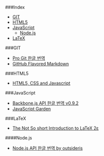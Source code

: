 ###Index
* [GIT](#git)
* [HTML5](#html5)
* [JavaScript](#javascript)
    * [Node.js](#nodejs)
* [LaTeX](#latex)

###GIT
* [Pro Git 한글 번역](http://git-scm.com/book/ko/)
* [GitHub Flavored Markdown](https://help.github.com/articles/github-flavored-markdown)

###HTML5
* [HTML5, CSS and Javascript](http://fromyou.tistory.com/581)

###JavaScript
* [Backbone.js API 한글 번역 v0.9.2](http://iwidgets.kr/document/backbonejs.html)
* [JavaScript Garden](http://bonsaiden.github.io/JavaScript-Garden/ko)

###LaTeX

* [The Not So short Introduction to LaTeX 2ε](http://www.ctan.org/tex-archive/info/lshort/korean)

####Node.js
* [Node.js API 한글 번역 by outsideris](http://nodejs.sideeffect.kr/docs/)
